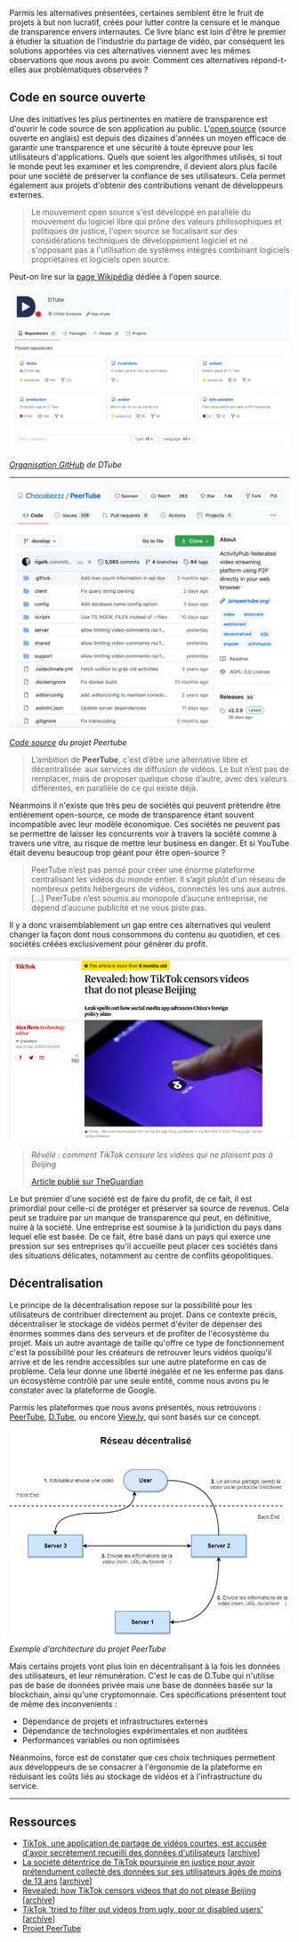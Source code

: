 Parmis les alternatives présentées, certaines semblent être le fruit de projets à but non lucratif, créés pour lutter contre la censure et le manque de transparence envers internautes. Ce livre blanc est loin d'être le premier à étudier la situation de l'industrie du partage de vidéo, par conséquent les solutions apportées via ces alternatives viennent avec les mêmes observations que nous avons pu avoir. Comment ces alternatives répond-t-elles aux problèmatiques observées ?

## Code en source ouverte

Une des initiatives les plus pertinentes en matière de transparence est d'ouvrir le code source de son application au public. L'[open source](https://fr.wikipedia.org/wiki/Open_source) (source ouverte en anglais) est depuis des dizaines d'années un moyen efficace de garantir une transparence et une sécurité à toute épreuve pour les utilisateurs d'applications. Quels que soient les algorithmes utilisés, si tout le monde peut les examiner et les comprendre, il devient alors plus facile pour une société de préserver la confiance de ses utilisateurs. Cela permet également aux projets d'obtenir des contributions venant de développeurs externes.

> Le mouvement open source s'est développé en parallèle du mouvement du logiciel libre qui prône des valeurs philosophiques et politiques de justice, l'open source se focalisant sur des considérations techniques de développement logiciel et ne s'opposant pas à l'utilisation de systèmes intégrés combinant logiciels propriétaires et logiciels open source.

Peut-on lire sur la [page Wikipédia](https://fr.wikipedia.org/wiki/Open_source) dédiée à l'open source.

![screenshot](../assets/screenshot_53.png)

_[Organisation GitHub](https://github.com/dtube) de DTube_

* * *

![screenshot](../assets/screenshot_54.png)

_[Code source](https://github.com/Chocobozzz/PeerTube) du projet Peertube_

> L’ambition de **PeerTube**, c'est d’être une alternative libre et décentralisée  aux services de diffusion de vidéos. Le but n’est pas de remplacer, mais de proposer quelque chose d’autre, avec des valeurs différentes, en parallèle de ce qui existe déjà.

Néanmoins il n'existe que très peu de sociétés qui peuvent prétendre être entièrement open-source, ce mode de transparence étant souvent incompatible avec leur modèle économique. Ces sociétés ne peuvent pas se permettre de laisser les concurrents voir à travers la société comme à travers une vitre, au risque de mettre leur business en danger. Et si YouTube était devenu beaucoup trop géant pour être open-source ?

> PeerTube n’est pas pensé pour créer une énorme plateforme centralisant les vidéos du monde entier. Il s’agit plutôt d'un réseau de nombreux petits hébergeurs de vidéos, connectés les uns aux autres. \[...] PeerTube n’est soumis au monopole d’aucune entreprise, ne dépend d’aucune publicité et ne vous piste pas.

Il y a donc vraisemblablement un gap entre ces alternatives qui veulent changer la façon dont nous consommons du contenu au quotidien, et ces sociétés créées exclusivement pour générer du profit.

[![screenshot](../assets/screenshot_52.png)][4]

> _Révélé : comment TikTok censure les vidéos qui ne plaisent pas à Beijing_
>
> [Article publié sur TheGuardian][4]

Le but premier d'une société est de faire du profit, de ce fait, il est primordial pour celle-ci de protéger et préserver sa source de revenus. Cela peut se traduire par un manque de transparence qui peut, en définitive, nuire à la société. Une entreprise est soumise à la juridiction du pays dans lequel elle est basée. De ce fait, être basé dans un pays qui exerce une pression sur ses entreprises qu'il accueille peut placer ces sociétés dans des situations délicates, notamment au centre de conflits géopolitiques.

## Décentralisation

Le principe de la décentralisation repose sur la possibilité pour les utilisateurs de contribuer directement au projet. Dans ce contexte précis, décentraliser le stockage de vidéos permet d'éviter de dépenser des énormes sommes dans des serveurs et de profiter de l'écosystème du projet. Mais un autre avantage de taille qu'offre ce type de fonctionnement c'est la possibilité pour les créateurs de retrouver leurs vidéos quoiqu'il arrive et de les rendre accessibles sur une autre plateforme en cas de problème. Cela leur donne une liberté inégalée et ne les enferme pas dans un écosystème contrôlé par une seule entité, comme nous avons pu le constater avec la plateforme de Google.

Parmis les plateformes que nous avons présentés, nous retrouvons : [PeerTube](../alternatives#peertube), [D.Tube](../alternatives#dtube), ou encore [View.ly](../alternatives#viewly), qui sont basés sur ce concept.

![screenshot](../assets/screenshot_51.png)

_Exemple d'architecture du projet PeerTube_

Mais certains projets vont plus loin en décentralisant à la fois les données des utilisateurs, et leur rémunération. C'est le cas de D.Tube qui n'utilise pas de base de données privée mais une base de données basée sur la blockchain, ainsi qu'une cryptomonnaie. Ces spécifications présentent tout de même des inconvenients :

-   Dépendance de projets et infrastructures externes
-   Dépendance de technologies expérimentales et non auditées
-   Performances variables ou non optimisées

Néanmoins, force est de constater que ces choix techniques permettent aux développeurs de se consacrer à l'érgonomie de la plateforme en réduisant les coûts liés au stockage de vidéos et à l'infrastructure du service.

* * *

## Ressources

-   [TikTok, une application de partage de vidéos courtes, est accusée d'avoir secrètement recueilli des données d'utilisateurs][1] \[[archive][1_archive]]
-   [La société détentrice de TikTok poursuivie en justice pour avoir prétendument collecté des données sur ses utilisateurs âgés de moins de 13 ans][2] \[[archive][2_archive]]
-   [Revealed: how TikTok censors videos that do not please Beijing][4] \[[archive][4_archive]]
-   [TikTok 'tried to filter out videos from ugly, poor or disabled users'][5] \[[archive][5_archive]]
-   [Projet PeerTube][9]

[1]: https://www.developpez.com/actu/286357/TikTok-une-application-de-partage-de-videos-courtes-est-accusee-d-avoir-secretement-recueilli-des-donnees-d-utilisateurs-et-de-les-avoir-envoye-a-la-Chine/

[1_archive]: https://www.developpez.com/actu/286357/TikTok-une-application-de-partage-de-videos-courtes-est-accusee-d-avoir-secretement-recueilli-des-donnees-d-utilisateurs-et-de-les-avoir-envoye-a-la-Chine/

[2]: https://www.developpez.com/actu/286456/La-societe-detentrice-de-TikTok-poursuivie-en-justice-pour-avoir-pretendument-collecte-des-donnees-sur-ses-utilisateurs-ages-de-moins-de-13-ans-sans-le-consentement-de-leurs-parents/

[2_archive]: https://www.developpez.com/actu/286456/La-societe-detentrice-de-TikTok-poursuivie-en-justice-pour-avoir-pretendument-collecte-des-donnees-sur-ses-utilisateurs-ages-de-moins-de-13-ans-sans-le-consentement-de-leurs-parents/

[4]: https://www.theguardian.com/technology/2019/sep/25/revealed-how-tiktok-censors-videos-that-do-not-please-beijing

[4_archive]: https://www.theguardian.com/technology/2019/sep/25/revealed-how-tiktok-censors-videos-that-do-not-please-beijing

[5]: https://www.theguardian.com/technology/2020/mar/17/tiktok-tried-to-filter-out-videos-from-ugly-poor-or-disabled-users

[5_archive]: https://www.theguardian.com/technology/2020/mar/17/tiktok-tried-to-filter-out-videos-from-ugly-poor-or-disabled-users

[9]: https://joinpeertube.org/
